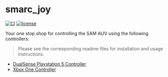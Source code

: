 # smarc_joy

[![CI](https://github.com/matthew-william-lock/smarc_ds5_ros/actions/workflows/main.yaml/badge.svg)](https://github.com/matthew-william-lock/smarc_ds5_ros/actions/workflows/main.yaml) [![license](https://img.shields.io/badge/License-MIT-blue.svg)](https://mit-license.org/)

Your one stop shop for controlling the SAM AUV using the following controllers:
> Please see the corresponding readme files for installation and usage instructions.
- [DualSense Playstation 5 Controller](https://github.com/matthew-william-lock/smarc_ds5/tree/master/smarc_joy_controllers/smarc_joy_ds5)
- [Xbox One Controller](https://github.com/matthew-william-lock/smarc_ds5/tree/master/smarc_joy_controllers/smarc_joy_xbox)

